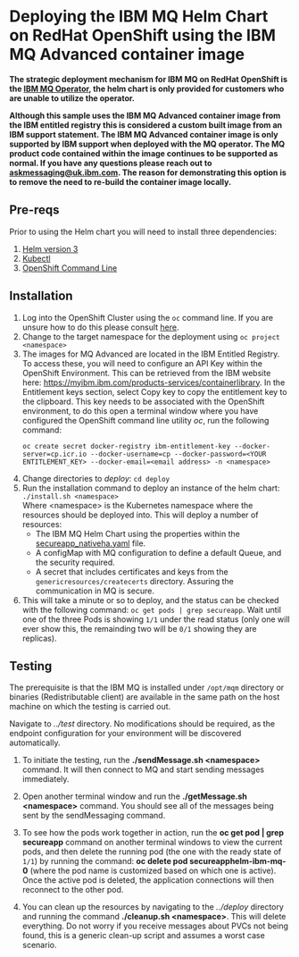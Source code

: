 # Deploying the IBM MQ Helm Chart on RedHat OpenShift using the IBM MQ Advanced container image

**The strategic deployment mechanism for IBM MQ on RedHat OpenShift is the [IBM MQ Operator](https://www.ibm.com/docs/en/ibm-mq/9.2?topic=integration-using-mq-in-cloud-pak-openshift), the helm chart is only provided for customers who are unable to utilize the operator.**

**Although this sample uses the IBM MQ Advanced container image from the IBM entitled registry this is considered a custom built image from an IBM support statement. The IBM MQ Advanced container image is only supported by IBM support when deployed with the MQ operator. The MQ product code contained within the image continues to be supported as normal. If you have any questions please reach out to askmessaging@uk.ibm.com. The reason for demonstrating this option is to remove the need to re-build the container image locally.**

## Pre-reqs
Prior to using the Helm chart you will need to install three dependencies:
1. [Helm version 3](https://helm.sh/docs/intro/install/)
2. [Kubectl](https://kubernetes.io/docs/tasks/tools/)
3. [OpenShift Command Line](https://docs.openshift.com/container-platform/4.8/cli_reference/openshift_cli/getting-started-cli.html#installing-openshift-cli)

## Installation
1. Log into the OpenShift Cluster using the `oc` command line. If you are unsure how to do this please consult [here](https://docs.openshift.com/container-platform/4.8/cli_reference/openshift_cli/getting-started-cli.html#cli-logging-in_cli-developer-commands).
1. Change to the target namespace for the deployment using `oc project <namespace>`
1. The images for MQ Advanced are located in the IBM Entitled Registry. To access these, you will need to configure an API Key within the OpenShift Environment. This can be retrieved from the IBM website here: https://myibm.ibm.com/products-services/containerlibrary. In the Entitlement keys section, select Copy key to copy the entitlement key to the clipboard. This key needs to be associated with the OpenShift environment, to do this open a terminal window where you have configured the OpenShift command line utility *oc*, run the following command:     
   ```
   oc create secret docker-registry ibm-entitlement-key --docker-server=cp.icr.io --docker-username=cp --docker-password=<YOUR ENTITLEMENT_KEY> --docker-email=<email address> -n <namespace>
   ```
1. Change directories to *deploy*: `cd deploy`      
1. Run the installation command to deploy an instance of the helm chart: `./install.sh <namespace>`             
    Where \<namespace\> is the Kubernetes namespace where the resources should be deployed into. This will deploy a number of resources:
    * The IBM MQ Helm Chart using the properties within the [secureapp_nativeha.yaml](deploy/secureapp_nativeha.yaml) file.
    * A configMap with MQ configuration to define a default Queue, and the security required.
    * A secret that includes certificates and keys from the `genericresources/createcerts` directory. Assuring the communication in MQ is secure.
1. This will take a minute or so to deploy, and the status can be checked with the following command: `oc get pods | grep secureapp`. Wait until one of the three Pods is showing `1/1` under the read status (only one will ever show this, the remainding two will be `0/1` showing they are replicas).

## Testing
The prerequisite is that the IBM MQ is installed under `/opt/mqm` directory or binaries (Redistributable client) are available in the same path on the host machine on which the testing is carried out. 

Navigate to *../test* directory. No modifications should be required, as the endpoint configuration for your environment will be discovered automatically.

1. To initiate the testing, run the **./sendMessage.sh \<namespace\>** command. It will then connect to MQ and start sending messages immediately.

1. Open another terminal window and run the **./getMessage.sh \<namespace\>** command. You should see all of the messages being sent by the sendMessaging command.

1. To see how the pods work together in action, run the **oc get pod | grep secureapp** command on another terminal windows to view the current pods, and then delete the running pod (the one with the ready state of `1/1`) by running the command: **oc delete pod secureapphelm-ibm-mq-0** (where the pod name is customized based on which one is active). Once the active pod is deleted, the application connections will then reconnect to the other pod.

1. You can clean up the resources by navigating to the *../deploy* directory and running the command **./cleanup.sh \<namespace\>**. This will delete everything. Do not worry if you receive messages about PVCs not being found, this is a generic clean-up script and assumes a worst case scenario.
